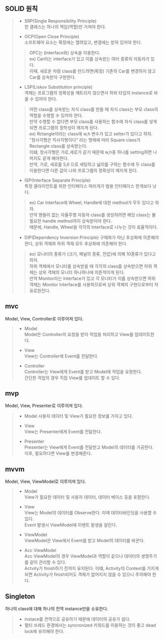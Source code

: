 ## SOLID 원칙  
> - SRP(Single Responsibility Principle)  
> 한 클래스는 하나의 책임(역할)만 가져야 한다.  
> 
> 
> - OCP(Open Close Principle)  
> 소프트웨어 요소는 확장에는 열려있고, 변경에는 받혀 있어야 한다.  
> > OPC는 (Interface와) 상속을 이용한다.  
> > ex) Car라는 interface가 있고 이를 상속받는 여러 종류의 자동차가 있다.  
> > 이때, 새로운 차량 class를 만드려면(확장) 기존의 Car를 변경하지 않고 Car를 상속받아 구현한다.  
> 
> 
> - LSP(Liskov Substitution principle)  
> 객체는 프로그램의 정확성을 깨트리지 않으면서 하위 타입의 instance로 바꿀 수 있어야 한다.  
> > 어떤 class를 상속받는 자식 class를 만들 때 자식 class는 부모 class의 역할을 수행할 수 있어야 한다.  
> > 만약 수행할 수 없다면 부모 class를 사용하는 함수에 자식 class를 넣게 되면 프로그램의 정학성이 깨지게 된다.  
> > ex) Rctangle이라는 class에 w,h 변수가 있고 setter가 있다고 하자.  
> > "정사각형은 직사각형이다" 라는 명제에 따라 Square class가 Rectangle class를 상속받는다.  
> > 이떄, 정사각형은 가로,세로가 같기 때문에 w,h중 하나를 setting하면 나머지도 같게 해야한다.  
> > 만약, 가로, 세로를 5,6 으로 세팅하고 넓이를 구하는 함수에 두 class를 이용한다면 다른 값이 나와 프로그램의 정확성이 꺠지게 된다.  
> 
> 
> - ISP(Interface Separate Principle)  
> 특정 클라이언트를 위한 인터페이스 여러개가 범용 인터페이스 한개보다 낫다.  
> > ex) Car Interface에 Wheel, Handle에 대한 method가 무두 있다고 하자.  
> > 만약 핸들이 없는 자율주행 자동차 class를 생성하려면 해당 class는 불필요한 handle method까지 상속받아야 한다.  
> > 때문에, Handle, Wheel을 각각의 Interface로 나누는 것이 효율적이다.  
> 
> 
> - DIP(Dependency Inversion Principle)
> 구체화가 아닌 추상화에 의존해야 한다, 상위 객체와 하위 객체 모두 추상화에 의존해야 한다.  
> > ex) 모니터의 종류가 {크기, 패널의 종류, 전압}에 의해 10종류가 있다고 하자.  
> > 하위 객체에서 모니터를 상속받을 때 각각의 class를 상속받으면 하위 객체는 상위 객체의 모니터 하나하나에 의존적이게 된다.  
> > 만약 Monitor라는 Interface가 있고 각 모니터가 이를 상속받으면 하위 객체는 Monitor Interface를 사용하므로써 상위 객체의 구현으로부터 자유로원진다.  

## mvc  
Model, View, Controller로 이루어져 있다.  
> - Model  
> Model은 Controller의 요청을 받아 작업을 처리하고 View를 업데이트한다.  
> 
> 
> - View  
> View는 Controller에 Event를 전달한다.
> 
> 
> - Controller  
> Controller는 View에게 Event를 받고 Model에 작업을 요청한다.  
> 간단한 작업의 경우 직접 View를 업데이트 할 수 있다.  


## mvp  
Model, View, Presenter로 이루어져 있다.  
> - Model
> 사용자 데이터 및 View가 필요한 정보를 가자고 있다.  
> 
> 
> - View  
> View는 Presenter에게 Event를 전달한다.
> 
> 
> - Presenter  
> Presenter는 View에게 Event를 전달받고 Model의 데이터를 가공한다.  
> 이후, 필요하다면 View를 변경해준다.

## mvvm  
Model, View, ViewModel로 이루어져 있다.  
> - Model  
> View가 필요한 데이터 및 사용자 데이터, 데이터 베이스 등을 포함한다.
> 
> 
> - View  
> View는 Model의 데이터를 Observe한다. 이때 데이터바인딩을 사용할 수 있다.  
> Event 발생시 ViewModel에 이벤트 발생을 알린다.  
> 
> 
> - ViewModel  
> ViewModel은 View에서 Event를 받고 Model의 데이터를 바꾼다.  
> 
> 
> - Acc ViewModel  
> Acc ViewModel의 경우 ViewModel과 역할이 같으나 데이터의 생명주기를 같이 관리할 수 있다.  
> Actvity가 finish하기 전까지 유지된다. 이떄, Activity의 Context를 가지게 되면 Activity가 finish되어도 객체가 없어지지 않을 수 있으니 주의해야 한다.  


## Singleton  
하나의 class에 대해 하나의 전역 instance만을 소유한다.  
> - instace를 전역으로 공유하기 때문에 데이터의 공유가 쉽다.  
> - 멀티 쓰레드 환경에서는 syncronized 키워드를 이용하는 것이 좋고 dead lock에 유의해야 한다.  
> 
> 